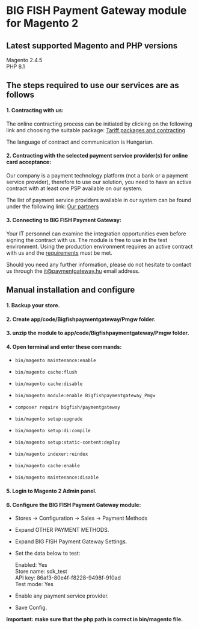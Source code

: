 # BIG FISH Payment Gateway module for Magento 2

## Latest supported Magento and PHP versions

Magento 2.4.5<br />
PHP 8.1

## The steps required to use our services are as follows

#### 1. Contracting with us:

The online contracting process can be initiated by clicking on the following link and choosing the suitable package: <a href="https://www.paymentgateway.hu/arak" target="_blank">Tariff packages and contracting</a>

The language of contract and communication is Hungarian.

#### 2. Contracting with the selected payment service provider(s) for online card acceptance:
Our company is a payment technology platform (not a bank or a payment service provider), therefore to use our solution, you need to have an active contract with at least one PSP available on our system.

The list of payment service providers available in our system can be found under the following link: <a href="https://www.paymentgateway.hu/partnereink" target="_blank">Our partners</a>

#### 3. Connecting to BIG FISH Payment Gateway:
Your IT personnel can examine the integration opportunities even before signing the contract with us. The module is free to use in the test environment. Using the production environment requires an active contract with us and the <a href="https://www.paymentgateway.hu/fejlesztoknek/egyeb/elesitesi-kovetelmenyek" target="_blank">requirements</a> must be met.

Should you need any further information, please do not hesitate to contact us through the [it@paymentgateway.hu](mailto:it@paymentgateway.hu) email address.

## Manual installation and configure

#### 1. Backup your store.

#### 2. Create app/code/Bigfishpaymentgateway/Pmgw folder.

#### 3. unzip the module to app/code/Bigfishpaymentgateway/Pmgw folder.

#### 4. Open terminal and enter these commands:

 * `bin/magento maintenance:enable`

 * `bin/magento cache:flush`

 * `bin/magento cache:disable`

 * `bin/magento module:enable Bigfishpaymentgateway_Pmgw`

 * `composer require bigfish/paymentgateway`

 * `bin/magento setup:upgrade`

 * `bin/magento setup:di:compile`

 * `bin/magento setup:static-content:deploy`

 * `bin/magento indexer:reindex`

 * `bin/magento cache:enable`

 * `bin/magento maintenance:disable`

#### 5. Login to Magento 2 Admin panel.

#### 6. Configure the BIG FISH Payment Gateway module:

 * Stores -> Configuration -> Sales -> Payment Methods

 * Expand OTHER PAYMENT METHODS.

 * Expand BIG FISH Payment Gateway Settings.

 * Set the data below to test:

   Enabled: Yes<br />
   Store name: sdk_test<br />
   API key: 86af3-80e4f-f8228-9498f-910ad<br />
   Test mode: Yes

 * Enable any payment service provider.

 * Save Config.

**Important: make sure that the php path is correct in bin/magento file.**
